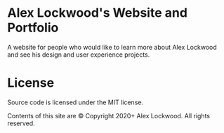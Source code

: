 # Alex Lockwood's Website and Portfolio
A website for people who would like to learn more about Alex Lockwood and see his design and user experience projects.


# License
Source code is licensed under the MIT license.

Contents of this site are © Copyright 2020+ Alex Lockwood. All rights reserved. 
